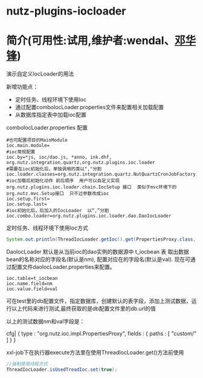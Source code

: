 nutz-plugins-iocloader
==================================

简介(可用性:试用,维护者:wendal、[邓华锋](http://dhf.ink))
==================================

演示自定义IocLoader的用法

新增功能点：
* 定时任务、线程环境下使用Ioc
* 通过配置comboIocLoader.properties文件来配置相关加载配置
* 从数据库指定表中加载ioc配置

comboIocLoader.properties 配置
```Shell
#也可配置项目的MainModule
ioc.main.module=
#ioc常规配置
ioc.by=*js, ioc/dao.js, *anno, ink.dhf, org.nutz.integration.quartz,org.nutz.plugins.ioc.loader
#需要在ioc初始化后，单独调用的类以","分割
ioc.loader.classes=org.nutz.integration.quartz.NutQuartzCronJobFactory,org.nutz.plugins.ioc.loader.TestIocBean1
#ioc加载后初始化动作 前后顺序  用户可以自定义实现org.nutz.plugins.ioc.loader.chain.IocSetup 接口  类似于mvc环境下的org.nutz.mvc.Setup接口  只不过参数改成ioc
ioc.setup.first=
ioc.setup.last=
#ioc初始化后，后加入的IocLoader  以“,”分割
ioc.combo.loader=org.nutz.plugins.ioc.loader.dao.DaoIocLoader
```


定时任务、线程环境下使用Ioc方式
```Java
System.out.println(ThreadIocLoader.getIoc().get(PropertiesProxy.class, "cfg").get("db.url"));
```

DaoIocLoader 默认是从当前ioc的dao实例的数据源中 t_iocbean 表 取出数据  bean的名称对应的字段名(默认是nm),
  配置对应在的字段名(默认是val). 现在可通过配置文件daoIocLoader.properties来配置。

```Shell
ioc.table=t_iocbean
ioc.name.field=nm
ioc.value.field=val
```


 可在test里的db配置文件，指定数据库，创建默认的表字段，添加上测试数据，运行以上代码来进行测试,最终获取的是db配置文件里的db.url的值


 以上的测试数据nm和val字段是：

 cfg| {
		type : "org.nutz.ioc.impl.PropertiesProxy",
		fields : {
			paths : [ "custom/" ]
		}
	}

xxl-job下在执行器execute方法里在使用ThreadIocLoader.get()方法前使用

```java
//强制使用线程方式
ThreadIocLoader.isUsedTreadIoc.set(true);
```

